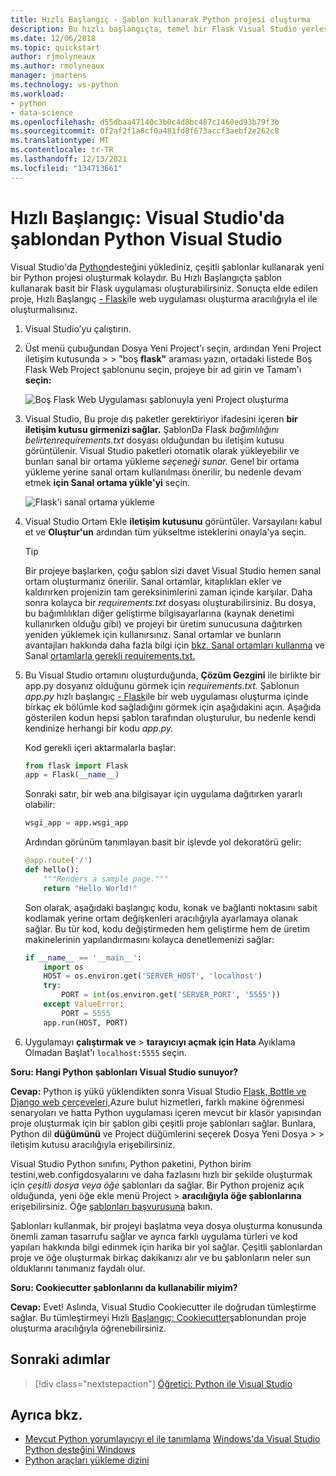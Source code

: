 ```yaml
---
title: Hızlı Başlangıç - Şablon kullanarak Python projesi oluşturma
description: Bu hızlı başlangıçta, temel bir Flask Visual Studio yerleşik şablonunu kullanarak Python için bir temel proje oluşturuluyor.
ms.date: 12/06/2018
ms.topic: quickstart
author: rjmolyneaux
ms.author: rmolyneaux
manager: jmartens
ms.technology: vs-python
ms.workload:
- python
- data-science
ms.openlocfilehash: d55dbaa47140c3b0c4d8bc487c1460ed93b79f3b
ms.sourcegitcommit: 0f2af2f1a8cf0a481fd8f673accf3aebf2e262c8
ms.translationtype: MT
ms.contentlocale: tr-TR
ms.lasthandoff: 12/13/2021
ms.locfileid: "134713661"
---
```

# <a name="quickstart-create-a-python-project-from-a-template-in-visual-studio"></a>Hızlı Başlangıç: Visual Studio'da şablondan Python Visual Studio

Visual Studio'da [Python](installing-python-support-in-visual-studio.md)desteğini yüklediniz, çeşitli şablonlar kullanarak yeni bir Python projesi oluşturmak kolaydır. Bu Hızlı Başlangıçta şablon kullanarak basit bir Flask uygulaması oluşturabilirsiniz. Sonuçta elde edilen proje, Hızlı Başlangıç [- Flask](../ide/quickstart-python.md)ile web uygulaması oluşturma aracılığıyla el ile oluşturmalısınız.

1. Visual Studio’yu çalıştırın.

1. Üst menü çubuğundan Dosya Yeni Project'ı seçin, ardından Yeni Project iletişim kutusunda  >    >  "boş **flask"** araması yazın,  ortadaki listede Boş Flask Web Project şablonunu seçin, projeye bir ad girin ve Tamam'ı **seçin:**

    ![Boş Flask Web Uygulaması şablonuyla yeni Project oluşturma](media/quickstart-python-06-blank-flask-template.png)

1. Visual Studio, Bu proje dış paketler gerektiriyor ifadesini içeren **bir iletişim kutusu girmenizi sağlar.** ŞablonDa Flask *bağımlılığını belirtenrequirements.txt* dosyası olduğundan bu iletişim kutusu görüntülenir. Visual Studio paketleri otomatik olarak yükleyebilir ve bunları sanal bir ortama yükleme *seçeneği sunar.* Genel bir ortama yükleme yerine sanal ortam kullanılması önerilir, bu nedenle devam etmek **için Sanal ortama yükle'yi** seçin.

    ![Flask'i sanal ortama yükleme](media/quickstart-python-07-install-into-virtual-environment.png)

1. Visual Studio Ortam Ekle **iletişim kutusunu** görüntüler. Varsayılanı kabul et ve **Oluştur'un** ardından tüm yükseltme isteklerini onayla'ya seçin.

    > [!Tip]
    > Bir projeye başlarken, çoğu şablon sizi davet Visual Studio hemen sanal ortam oluşturmanız önerilir. Sanal ortamlar, kitaplıkları ekler ve kaldırırken projenizin tam gereksinimlerini zaman içinde karşılar. Daha sonra kolayca bir *requirements.txt* dosyası oluşturabilirsiniz. Bu dosya, bu bağımlılıkları diğer geliştirme bilgisayarlarına (kaynak denetimi kullanırken olduğu gibi) ve projeyi bir üretim sunucusuna dağıtırken yeniden yüklemek için kullanırsınız. Sanal ortamlar ve bunların avantajları hakkında daha fazla bilgi için [bkz. Sanal ortamları kullanma](../python/selecting-a-python-environment-for-a-project.md#use-virtual-environments) ve Sanal [ortamlarla gerekli requirements.txt. ](../python/managing-required-packages-with-requirements-txt.md)

1. Bu Visual Studio ortamını oluşturduğunda, **Çözüm Gezgini** ile birlikte bir app.py  dosyanız olduğunu görmek için *requirements.txt.* Şablonun *app.py* hızlı başlangıç [- Flask](../ide/quickstart-python.md)ile bir web uygulaması oluşturma içinde birkaç ek bölümle kod sağladığını görmek için aşağıdakini açın. Aşağıda gösterilen kodun hepsi şablon tarafından oluşturulur, bu nedenle kendi kendinize herhangi bir kodu *app.py.*

    Kod gerekli içeri aktarmalarla başlar:

    ```python
    from flask import Flask
    app = Flask(__name__)
    ```

    Sonraki satır, bir web ana bilgisayar için uygulama dağıtırken yararlı olabilir:

    ```python
    wsgi_app = app.wsgi_app
    ```

    Ardından görünüm tanımlayan basit bir işlevde yol dekoratörü gelir:

    ```python
    @app.route('/')
    def hello():
        """Renders a sample page."""
        return "Hello World!"
    ```

    Son olarak, aşağıdaki başlangıç kodu, konak ve bağlantı noktasını sabit kodlamak yerine ortam değişkenleri aracılığıyla ayarlamaya olanak sağlar. Bu tür kod, kodu değiştirmeden hem geliştirme hem de üretim makinelerinin yapılandırmasını kolayca denetlemenizi sağlar:

    ```python
    if __name__ == '__main__':
        import os
        HOST = os.environ.get('SERVER_HOST', 'localhost')
        try:
            PORT = int(os.environ.get('SERVER_PORT', '5555'))
        except ValueError:
            PORT = 5555
        app.run(HOST, PORT)
    ```

1. Uygulamayı **çalıştırmak ve**  >  **tarayıcıyı açmak için Hata** Ayıklama Olmadan Başlat'ı `localhost:5555` seçin.

**Soru: Hangi Python şablonları Visual Studio sunuyor?**

**Cevap:** Python iş yükü yüklendikten sonra Visual Studio [Flask, Bottle ve Django web çerçeveleri,](../python/python-web-application-project-templates.md)Azure bulut hizmetleri, farklı makine öğrenmesi senaryoları ve hatta Python uygulaması içeren mevcut bir klasör yapısından proje oluşturmak için bir şablon gibi çeşitli proje şablonları sağlar. Bunlara, Python dil **düğümünü** ve Project düğümlerini seçerek Dosya Yeni Dosya  >    >   iletişim kutusu aracılığıyla erişebilirsiniz. 

Visual Studio Python sınıfını, Python paketini,  Python birim testini,web.configdosyalarını ve daha fazlasını hızlı bir şekilde oluşturmak için *çeşitli dosya veya öğe* şablonları da sağlar. Bir Python projeniz açık olduğunda, yeni öğe ekle menü Project  >  **aracılığıyla öğe şablonlarına** erişebilirsiniz. Öğe [şablonları başvurusuna](python-item-templates.md) bakın.

Şablonları kullanmak, bir projeyi başlatma veya dosya oluşturma konusunda önemli zaman tasarrufu sağlar ve ayrıca farklı uygulama türleri ve kod yapıları hakkında bilgi edinmek için harika bir yol sağlar. Çeşitli şablonlardan proje ve öğe oluşturmak birkaç dakikanızı alır ve bu şablonların neler sun olduklarını tanımanız faydalı olur.

**Soru: Cookiecutter şablonlarını da kullanabilir miyim?**

**Cevap:** Evet! Aslında, Visual Studio Cookiecutter ile doğrudan tümleştirme sağlar. Bu tümleştirmeyi Hızlı [Başlangıç: Cookiecutter](../python/quickstart-04-python-in-visual-studio-project-from-cookiecutter.md)şablonundan proje oluşturma aracılığıyla öğrenebilirsiniz.

## <a name="next-steps"></a>Sonraki adımlar

> [!div class="nextstepaction"]
> [Öğretici: Python ile Visual Studio](tutorial-working-with-python-in-visual-studio-step-01-create-project.md)

## <a name="see-also"></a>Ayrıca bkz.

- [Mevcut Python yorumlayıcıyı el ile tanımlama](managing-python-environments-in-visual-studio.md#manually-identify-an-existing-environment) 
 [Windows'da Visual Studio Python desteğini Windows](installing-python-support-in-visual-studio.md#how-to-install-python-support-in-visual-studio-on-windows)
- [Python araçları yükleme dizini](installing-python-support-in-visual-studio.md#install-locations)

